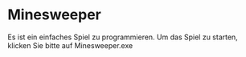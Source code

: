 # Minesweeper
Es ist ein einfaches Spiel zu programmieren. Um das Spiel zu starten, klicken Sie bitte auf Minesweeper.exe
